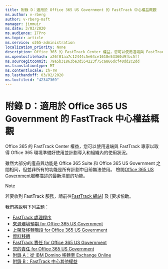 ```yaml
---
title: 附錄 D：適用於 Office 365 US Government 的 FastTrack 中心權益概觀
ms.author: v-rberg
author: v-rberg-msft
manager: jimmuir
ms.date: 3/03/2020
ms.audience: ITPro
ms.topic: article
ms.service: o365-administration
localization_priority: None
description: Office 365 的 FastTrack Center 權益，您可以使用遠端與 FastTrack 專家以取得 Office 365 環境準備好使用並計劃導入和組織內的使用狀況。
ms.openlocfilehash: a26f01aa7c12444c5e64ce1618e53360d9fbc5ff
ms.sourcegitcommit: 79a5b31863be3d554223f75ca866dcf40dd2c2dd
ms.translationtype: MT
ms.contentlocale: zh-TW
ms.lasthandoff: 03/02/2020
ms.locfileid: "42347369"
---
```

# <a name="appendix-d---fasttrack-center-benefit-overview-for-office-365-us-government"></a>附錄 D：適用於 Office 365 US Government 的 FastTrack 中心權益概觀

Office 365 的 FastTrack Center 權益，您可以使用遠端與 FastTrack 專家以取得 Office 365 環境準備好使用並計劃導入和組織內的使用狀況。 
  
雖然大部分的產品與功能是 Office 365 Suite 和 Office 365 US Government 之間相同，但並非所有的功能是所有計劃中目前無法使用。 檢閱[Office 365 US Government](https://aka.ms/aboutgovcloud)服務描述的最新清單的功能。

> [!NOTE]
> 若要收到 FastTrack 服務，請前往[FastTrack 網站](https://go.microsoft.com/fwlink/?linkid=780698)] 及 [要求協助。  

我們將說明下列主題：
- [FastTrack 處理程序](O365-fasttrack-process.md) 
- [來源環境預期 for Office 365 US Government](US-Gov-appendix-source-environment-expectations.md)   
- [上架及移轉階段 for Office 365 US Government](US-Gov-appendix-onboarding-and-migration.md)
- [資料移轉](O365-data-migration.md)    
- [FastTrack 責任 for Office 365 US Government](US-Gov-appendix-fasttrack-responsibilities.md)   
- [您的責任 for Office 365 US Government](US-Gov-appendix-your-responsibilities.md) 
- [附錄 A：從 IBM Domino 移轉至 Exchange Online](O365-from-ibm-domino-to-exchange-online.md)   
- [附錄 B：FastTrack 中心其他權益](O365-fasttrack-additional-benefits.md)


